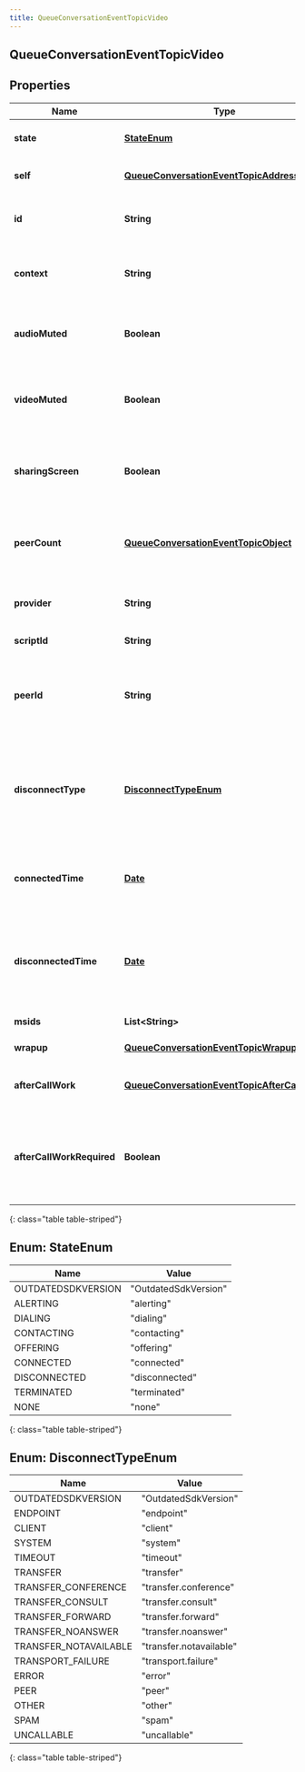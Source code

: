 ```yaml
---
title: QueueConversationEventTopicVideo
---
```


## QueueConversationEventTopicVideo

## Properties

| Name                      | Type                                                                                                             | Description                                                                                                                     | Notes      |
| ------------------------- | ---------------------------------------------------------------------------------------------------------------- | ------------------------------------------------------------------------------------------------------------------------------- | ---------- |
| **state**                 | [**StateEnum**](#StateEnum)<!---->                                                                               | The connection state of this communication.                                                                                     | [optional] |
| **self**                  | <!----><!---->[**QueueConversationEventTopicAddress**](QueueConversationEventTopicAddress.md)<!---->             | Address and name data for a call endpoint.                                                                                      | [optional] |
| **id**                    | <!----><!---->**String**<!---->                                                                                  | A globally unique identifier for this communication.                                                                            | [optional] |
| **context**               | <!----><!---->**String**<!---->                                                                                  | The room id context (xmpp jid) for the conference session.                                                                      | [optional] |
| **audioMuted**            | <!----><!---->**Boolean**<!---->                                                                                 | Indicates whether this participant has muted their outgoing audio.                                                              | [optional] |
| **videoMuted**            | <!----><!---->**Boolean**<!---->                                                                                 | Indicates whether this participant has muted/paused their outgoing video.                                                       | [optional] |
| **sharingScreen**         | <!----><!---->**Boolean**<!---->                                                                                 | Indicates whether this participant is sharing their screen to the session.                                                      | [optional] |
| **peerCount**             | <!----><!---->[**QueueConversationEventTopicObject**](QueueConversationEventTopicObject.md)<!---->               | The number of peer participants from the perspective of the participant in the conference.                                      | [optional] |
| **provider**              | <!----><!---->**String**<!---->                                                                                  | The media provider controlling the video.                                                                                       | [optional] |
| **scriptId**              | <!----><!---->**String**<!---->                                                                                  | The UUID of the script to use.                                                                                                  | [optional] |
| **peerId**                | <!----><!---->**String**<!---->                                                                                  | The id of the peer communication corresponding to a matching leg for this communication.                                        | [optional] |
| **disconnectType**        | [**DisconnectTypeEnum**](#DisconnectTypeEnum)<!---->                                                             | System defined string indicating what caused the communication to disconnect. Will be null until the communication disconnects. | [optional] |
| **connectedTime**         | <!----><!---->[**Date**](Date.md)<!---->                                                                         | The timestamp when this communication was connected in the cloud clock.                                                         | [optional] |
| **disconnectedTime**      | <!----><!---->[**Date**](Date.md)<!---->                                                                         | The timestamp when this communication disconnected from the conversation in the provider clock.                                 | [optional] |
| **msids**                 | <!----><!---->**List&lt;String&gt;**<!---->                                                                      | List of media stream ids                                                                                                        | [optional] |
| **wrapup**                | <!----><!---->[**QueueConversationEventTopicWrapup**](QueueConversationEventTopicWrapup.md)<!---->               | Call wrap up or disposition data.                                                                                               | [optional] |
| **afterCallWork**         | <!----><!---->[**QueueConversationEventTopicAfterCallWork**](QueueConversationEventTopicAfterCallWork.md)<!----> | A communication&#39;s after-call work data.                                                                                     | [optional] |
| **afterCallWorkRequired** | <!----><!---->**Boolean**<!---->                                                                                 | Indicates if after-call is required for a communication. Only used when the ACW Setting is Agent Requested.                     | [optional] |

{: class="table table-striped"}

<a name="StateEnum"></a>

## Enum: StateEnum

| Name               | Value                          |
| ------------------ | ------------------------------ |
| OUTDATEDSDKVERSION | &quot;OutdatedSdkVersion&quot; |
| ALERTING           | &quot;alerting&quot;           |
| DIALING            | &quot;dialing&quot;            |
| CONTACTING         | &quot;contacting&quot;         |
| OFFERING           | &quot;offering&quot;           |
| CONNECTED          | &quot;connected&quot;          |
| DISCONNECTED       | &quot;disconnected&quot;       |
| TERMINATED         | &quot;terminated&quot;         |
| NONE               | &quot;none&quot;               |

{: class="table table-striped"}

<a name="DisconnectTypeEnum"></a>

## Enum: DisconnectTypeEnum

| Name                  | Value                             |
| --------------------- | --------------------------------- |
| OUTDATEDSDKVERSION    | &quot;OutdatedSdkVersion&quot;    |
| ENDPOINT              | &quot;endpoint&quot;              |
| CLIENT                | &quot;client&quot;                |
| SYSTEM                | &quot;system&quot;                |
| TIMEOUT               | &quot;timeout&quot;               |
| TRANSFER              | &quot;transfer&quot;              |
| TRANSFER_CONFERENCE   | &quot;transfer.conference&quot;   |
| TRANSFER_CONSULT      | &quot;transfer.consult&quot;      |
| TRANSFER_FORWARD      | &quot;transfer.forward&quot;      |
| TRANSFER_NOANSWER     | &quot;transfer.noanswer&quot;     |
| TRANSFER_NOTAVAILABLE | &quot;transfer.notavailable&quot; |
| TRANSPORT_FAILURE     | &quot;transport.failure&quot;     |
| ERROR                 | &quot;error&quot;                 |
| PEER                  | &quot;peer&quot;                  |
| OTHER                 | &quot;other&quot;                 |
| SPAM                  | &quot;spam&quot;                  |
| UNCALLABLE            | &quot;uncallable&quot;            |

{: class="table table-striped"}
